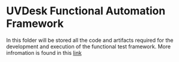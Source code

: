 # UVDesk Functional Automation Framework

In this folder will be stored all the code and artifacts required for the development and execution of the functional test framework. More infromation is found in this [link](..\docs\automation-demo\tests\functional\README.md)